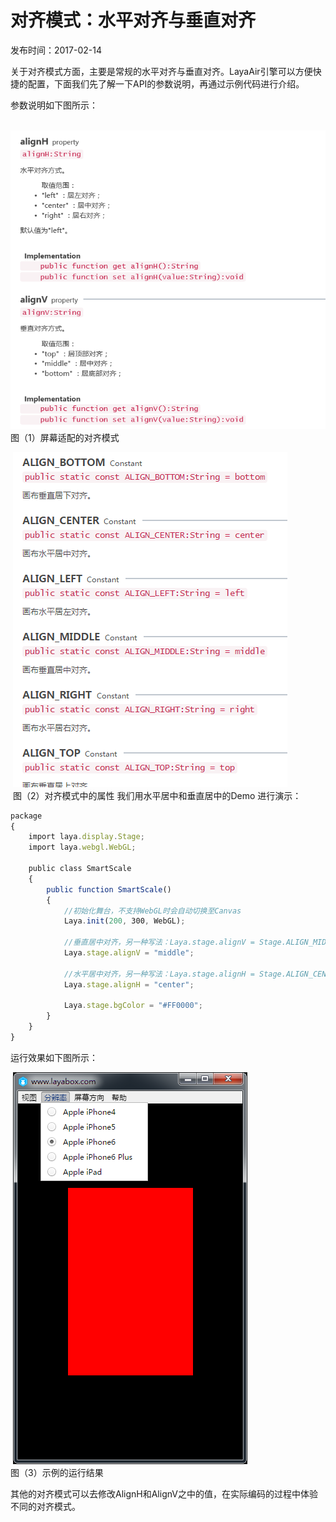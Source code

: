 # 对齐模式：水平对齐与垂直对齐

发布时间：2017-02-14

关于对齐模式方面，主要是常规的水平对齐与垂直对齐。LayaAir引擎可以方便快捷的配置，下面我们先了解一下API的参数说明，再通过示例代码进行介绍。

参数说明如下图所示：

​	![image.png](img/1.png)<br/>
​	图（1）屏幕适配的对齐模式

​	![blob.png](img/2.png)<br/>
​	图（2）对齐模式中的属性
我们用水平居中和垂直居中的Demo 进行演示：

```javascript
package 
{
    import laya.display.Stage;
    import laya.webgl.WebGL;
 
    public class SmartScale
    {
        public function SmartScale() 
        {
            //初始化舞台，不支持WebGL时会自动切换至Canvas
            Laya.init(200, 300, WebGL);
       
            //垂直居中对齐，另一种写法：Laya.stage.alignV = Stage.ALIGN_MIDDLE
            Laya.stage.alignV = "middle";
             
            //水平居中对齐，另一种写法：Laya.stage.alignH = Stage.ALIGN_CENTER;
            Laya.stage.alignH = "center";
 
            Laya.stage.bgColor = "#FF0000";
        }
    }
}
```

运行效果如下图所示：

​	![blob.png](img/3.png)<br/>
​	图（3）示例的运行结果

其他的对齐模式可以去修改AlignH和AlignV之中的值，在实际编码的过程中体验不同的对齐模式。